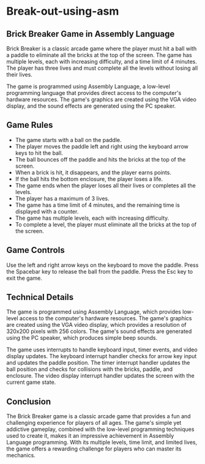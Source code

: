 # Break-out-using-asm

## Brick Breaker Game in Assembly Language
Brick Breaker is a classic arcade game where the player must hit a ball with a paddle to eliminate all the bricks at the top of the screen. The game has multiple levels, each with increasing difficulty, and a time limit of 4 minutes. The player has three lives and must complete all the levels without losing all their lives.

The game is programmed using Assembly Language, a low-level programming language that provides direct access to the computer's hardware resources. The game's graphics are created using the VGA video display, and the sound effects are generated using the PC speaker.

## Game Rules
- The game starts with a ball on the paddle.
- The player moves the paddle left and right using the keyboard arrow keys to hit the ball.
- The ball bounces off the paddle and hits the bricks at the top of the screen.
- When a brick is hit, it disappears, and the player earns points.
- If the ball hits the bottom enclosure, the player loses a life.
- The game ends when the player loses all their lives or completes all the levels.
- The player has a maximum of 3 lives.
- The game has a time limit of 4 minutes, and the remaining time is displayed with a counter.
- The game has multiple levels, each with increasing difficulty.
- To complete a level, the player must eliminate all the bricks at the top of the screen.
## Game Controls
Use the left and right arrow keys on the keyboard to move the paddle.
Press the Spacebar key to release the ball from the paddle.
Press the Esc key to exit the game.
## Technical Details
The game is programmed using Assembly Language, which provides low-level access to the computer's hardware resources. The game's graphics are created using the VGA video display, which provides a resolution of 320x200 pixels with 256 colors. The game's sound effects are generated using the PC speaker, which produces simple beep sounds.

The game uses interrupts to handle keyboard input, timer events, and video display updates. The keyboard interrupt handler checks for arrow key input and updates the paddle position. The timer interrupt handler updates the ball position and checks for collisions with the bricks, paddle, and enclosure. The video display interrupt handler updates the screen with the current game state.

## Conclusion
The Brick Breaker game is a classic arcade game that provides a fun and challenging experience for players of all ages. The game's simple yet addictive gameplay, combined with the low-level programming techniques used to create it, makes it an impressive achievement in Assembly Language programming. With its multiple levels, time limit, and limited lives, the game offers a rewarding challenge for players who can master its mechanics.
